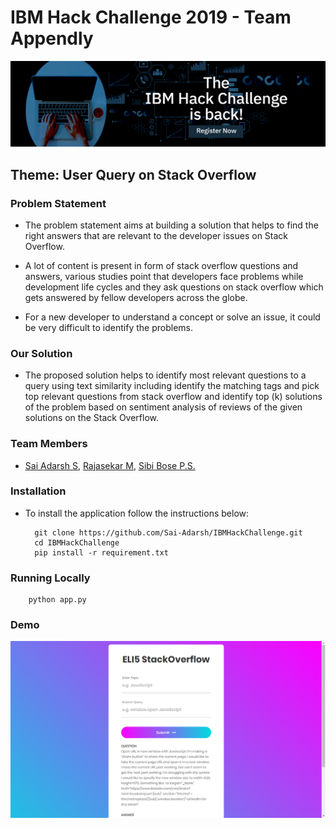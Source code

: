 # IBM Hack Challenge 2019 - Team Appendly

![img alt](images/IBMHackChallenge.jpg)

## Theme: User Query on Stack Overflow 
### Problem Statement

* The problem statement aims at building a solution that helps to find the right answers that are relevant to the developer issues on Stack Overflow.

* A lot of content is present in form of stack overflow questions and answers, various studies point that developers face problems while development life cycles and they ask questions on stack overflow which gets answered by fellow developers across the globe. 
* For a new developer to understand a concept or solve an issue, it could be very difficult to identify the problems.

### Our Solution 

* The proposed solution helps to identify most relevant questions to a query using text similarity including identify the matching tags and pick top relevant questions from stack overflow and identify top (k) solutions of the problem based on sentiment analysis of reviews of the given solutions on the Stack Overflow.

### Team Members
* [Sai Adarsh S](https://LINkedin.com/in/sai-adarsh/), [Rajasekar M](https://www.linkedin.com/in/rajasekar1999), [Sibi Bose P.S.](https://www.linkedin.com/in/sibi-bose-8683b6150/)

### Installation
* To install the application follow the instructions below:

		git clone https://github.com/Sai-Adarsh/IBMHackChallenge.git
		cd IBMHackChallenge
		pip install -r requirement.txt

### Running Locally	
		python app.py
	
### Demo
![img](images/demo.png)
